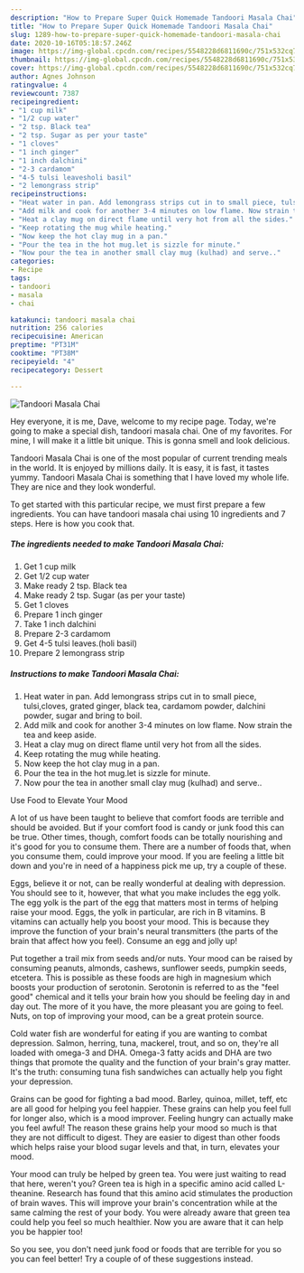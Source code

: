 ```yaml
---
description: "How to Prepare Super Quick Homemade Tandoori Masala Chai"
title: "How to Prepare Super Quick Homemade Tandoori Masala Chai"
slug: 1289-how-to-prepare-super-quick-homemade-tandoori-masala-chai
date: 2020-10-16T05:18:57.246Z
image: https://img-global.cpcdn.com/recipes/5548228d6811690c/751x532cq70/tandoori-masala-chai-recipe-main-photo.jpg
thumbnail: https://img-global.cpcdn.com/recipes/5548228d6811690c/751x532cq70/tandoori-masala-chai-recipe-main-photo.jpg
cover: https://img-global.cpcdn.com/recipes/5548228d6811690c/751x532cq70/tandoori-masala-chai-recipe-main-photo.jpg
author: Agnes Johnson
ratingvalue: 4
reviewcount: 7387
recipeingredient:
- "1 cup milk"
- "1/2 cup water"
- "2 tsp. Black tea"
- "2 tsp. Sugar as per your taste"
- "1 cloves"
- "1 inch ginger"
- "1 inch dalchini"
- "2-3 cardamom"
- "4-5 tulsi leavesholi basil"
- "2 lemongrass strip"
recipeinstructions:
- "Heat water in pan. Add lemongrass strips cut in to small piece, tulsi,cloves, grated ginger, black tea, cardamom powder, dalchini powder, sugar and bring to boil."
- "Add milk and cook for another 3-4 minutes on low flame. Now strain the tea and keep aside."
- "Heat a clay mug on direct flame until very hot from all the sides."
- "Keep rotating the mug while heating."
- "Now keep the hot clay mug in a pan."
- "Pour the tea in the hot mug.let is sizzle for minute."
- "Now pour the tea in another small clay mug (kulhad) and serve.."
categories:
- Recipe
tags:
- tandoori
- masala
- chai

katakunci: tandoori masala chai 
nutrition: 256 calories
recipecuisine: American
preptime: "PT31M"
cooktime: "PT38M"
recipeyield: "4"
recipecategory: Dessert

---
```



![Tandoori Masala Chai](https://img-global.cpcdn.com/recipes/5548228d6811690c/751x532cq70/tandoori-masala-chai-recipe-main-photo.jpg)

Hey everyone, it is me, Dave, welcome to my recipe page. Today, we're going to make a special dish, tandoori masala chai. One of my favorites. For mine, I will make it a little bit unique. This is gonna smell and look delicious.

Tandoori Masala Chai is one of the most popular of current trending meals in the world. It is enjoyed by millions daily. It is easy, it is fast, it tastes yummy. Tandoori Masala Chai is something that I have loved my whole life. They are nice and they look wonderful.




To get started with this particular recipe, we must first prepare a few ingredients. You can have tandoori masala chai using 10 ingredients and 7 steps. Here is how you cook that.

<!--inarticleads1-->

##### The ingredients needed to make Tandoori Masala Chai:

1. Get 1 cup milk
1. Get 1/2 cup water
1. Make ready 2 tsp. Black tea
1. Make ready 2 tsp. Sugar (as per your taste)
1. Get 1 cloves
1. Prepare 1 inch ginger
1. Take 1 inch dalchini
1. Prepare 2-3 cardamom
1. Get 4-5 tulsi leaves.(holi basil)
1. Prepare 2 lemongrass strip




<!--inarticleads2-->

##### Instructions to make Tandoori Masala Chai:

1. Heat water in pan. Add lemongrass strips cut in to small piece, tulsi,cloves, grated ginger, black tea, cardamom powder, dalchini powder, sugar and bring to boil.
1. Add milk and cook for another 3-4 minutes on low flame. Now strain the tea and keep aside.
1. Heat a clay mug on direct flame until very hot from all the sides.
1. Keep rotating the mug while heating.
1. Now keep the hot clay mug in a pan.
1. Pour the tea in the hot mug.let is sizzle for minute.
1. Now pour the tea in another small clay mug (kulhad) and serve..




Use Food to Elevate Your Mood


A lot of us have been taught to believe that comfort foods are terrible and should be avoided. But if your comfort food is candy or junk food this can be true. Other times, though, comfort foods can be totally nourishing and it's good for you to consume them. There are a number of foods that, when you consume them, could improve your mood. If you are feeling a little bit down and you're in need of a happiness pick me up, try a couple of these.

Eggs, believe it or not, can be really wonderful at dealing with depression. You should see to it, however, that what you make includes the egg yolk. The egg yolk is the part of the egg that matters most in terms of helping raise your mood. Eggs, the yolk in particular, are rich in B vitamins. B vitamins can actually help you boost your mood. This is because they improve the function of your brain's neural transmitters (the parts of the brain that affect how you feel). Consume an egg and jolly up!

Put together a trail mix from seeds and/or nuts. Your mood can be raised by consuming peanuts, almonds, cashews, sunflower seeds, pumpkin seeds, etcetera. This is possible as these foods are high in magnesium which boosts your production of serotonin. Serotonin is referred to as the "feel good" chemical and it tells your brain how you should be feeling day in and day out. The more of it you have, the more pleasant you are going to feel. Nuts, on top of improving your mood, can be a great protein source.

Cold water fish are wonderful for eating if you are wanting to combat depression. Salmon, herring, tuna, mackerel, trout, and so on, they're all loaded with omega-3 and DHA. Omega-3 fatty acids and DHA are two things that promote the quality and the function of your brain's gray matter. It's the truth: consuming tuna fish sandwiches can actually help you fight your depression. 

Grains can be good for fighting a bad mood. Barley, quinoa, millet, teff, etc are all good for helping you feel happier. These grains can help you feel full for longer also, which is a mood improver. Feeling hungry can actually make you feel awful! The reason these grains help your mood so much is that they are not difficult to digest. They are easier to digest than other foods which helps raise your blood sugar levels and that, in turn, elevates your mood.

Your mood can truly be helped by green tea. You were just waiting to read that here, weren't you? Green tea is high in a specific amino acid called L-theanine. Research has found that this amino acid stimulates the production of brain waves. This will improve your brain's concentration while at the same calming the rest of your body. You were already aware that green tea could help you feel so much healthier. Now you are aware that it can help you be happier too!

So you see, you don't need junk food or foods that are terrible for you so you can feel better! Try  a  couple of  of  these  suggestions  instead.

